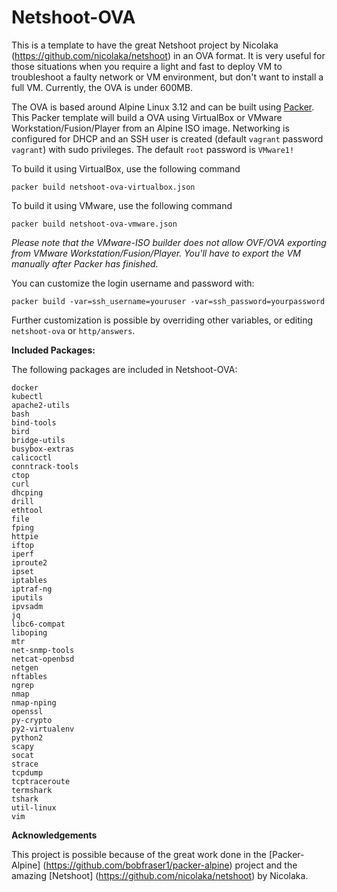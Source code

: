# Netshoot-OVA
This is a template to have the great Netshoot project by Nicolaka (https://github.com/nicolaka/netshoot) in an OVA format. It is very useful for those situations when you require a light and fast to deploy VM to troubleshoot a faulty network or VM environment, but don't want to install a full VM. Currently, the OVA is under 600MB.

The OVA is based around Alpine Linux 3.12 and can be built using [Packer](https://www.packer.io).  This Packer template will build a OVA using VirtualBox or VMware Workstation/Fusion/Player from an Alpine ISO image. Networking is configured for DHCP and an SSH user is created (default `vagrant` password `vagrant`) with sudo privileges. The default `root` password is `VMware1!`


To build it using VirtualBox, use the following command

    packer build netshoot-ova-virtualbox.json

To build it using VMware, use the following command

    packer build netshoot-ova-vmware.json
    
*Please note that the VMware-ISO builder does not allow OVF/OVA exporting from VMware Workstation/Fusion/Player. You'll have to export the VM manually after Packer has finished.*
    

You can customize the login username and password with:

    packer build -var=ssh_username=youruser -var=ssh_password=yourpassword

Further customization is possible by overriding other variables, or editing `netshoot-ova` or `http/answers`.

**Included Packages:**

The following packages are included in Netshoot-OVA:

    docker
    kubectl
    apache2-utils
    bash
    bind-tools
    bird
    bridge-utils
    busybox-extras
    calicoctl
    conntrack-tools
    ctop
    curl
    dhcping
    drill
    ethtool
    file
    fping
    httpie
    iftop
    iperf
    iproute2
    ipset
    iptables
    iptraf-ng
    iputils
    ipvsadm
    jq
    libc6-compat
    liboping
    mtr
    net-snmp-tools
    netcat-openbsd
    netgen
    nftables
    ngrep
    nmap
    nmap-nping
    openssl
    py-crypto
    py2-virtualenv
    python2
    scapy
    socat
    strace
    tcpdump
    tcptraceroute
    termshark
    tshark
    util-linux
    vim


**Acknowledgements**

This project is possible because of the great work done in the [Packer-Alpine] (https://github.com/bobfraser1/packer-alpine) project and the amazing [Netshoot] (https://github.com/nicolaka/netshoot) by Nicolaka.
